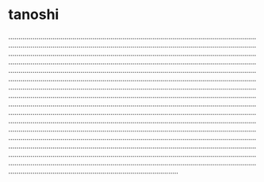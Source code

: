 # tanoshi

.....................................................................................................................................................................................................................................................................................................................................................................................................................................................................................................................................................................................................................................................................................................................................................................................................................................................................................................................................................................................................................................................................................................................................................................................................................................................................................................................................................................................................................................................................................................................................................................................................................................................................................................................................................................................................................................................................................................................................................................................................................................................................................................................................................